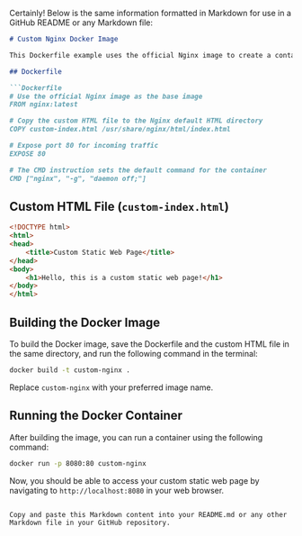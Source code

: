 Certainly! Below is the same information formatted in Markdown for use in a GitHub README or any Markdown file:

```markdown
# Custom Nginx Docker Image

This Dockerfile example uses the official Nginx image to create a container serving a custom static web page.

## Dockerfile

```Dockerfile
# Use the official Nginx image as the base image
FROM nginx:latest

# Copy the custom HTML file to the Nginx default HTML directory
COPY custom-index.html /usr/share/nginx/html/index.html

# Expose port 80 for incoming traffic
EXPOSE 80

# The CMD instruction sets the default command for the container
CMD ["nginx", "-g", "daemon off;"]
```

## Custom HTML File (`custom-index.html`)

```html
<!DOCTYPE html>
<html>
<head>
    <title>Custom Static Web Page</title>
</head>
<body>
    <h1>Hello, this is a custom static web page!</h1>
</body>
</html>
```

## Building the Docker Image

To build the Docker image, save the Dockerfile and the custom HTML file in the same directory, and run the following command in the terminal:

```bash
docker build -t custom-nginx .
```

Replace `custom-nginx` with your preferred image name.

## Running the Docker Container

After building the image, you can run a container using the following command:

```bash
docker run -p 8080:80 custom-nginx
```

Now, you should be able to access your custom static web page by navigating to `http://localhost:8080` in your web browser.
```

Copy and paste this Markdown content into your README.md or any other Markdown file in your GitHub repository.
